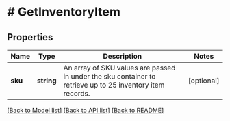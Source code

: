 # # GetInventoryItem

## Properties

Name | Type | Description | Notes
------------ | ------------- | ------------- | -------------
**sku** | **string** | An array of SKU values are passed in under the sku container to retrieve up to 25 inventory item records. | [optional]

[[Back to Model list]](../../README.md#models) [[Back to API list]](../../README.md#endpoints) [[Back to README]](../../README.md)
